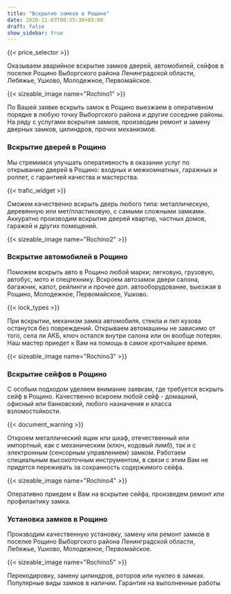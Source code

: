 ```yaml
---
title: "Вскрытие замков в Рощино"
date: 2020-11-03T00:55:30+03:00
draft: false
show_sidebar: true
---
```

{{< price_selector >}}

Оказываем аварийное вскрытие замков дверей, автомобилей, сейфов в поселке Рощино Выборгского района Ленинградской области, Лебяжье, Ушково, Молодежное, Первомайское. 

{{< sizeable_image name="Rochino1" >}} 

По Вашей заявке вскрыть замок в Рощино выезжаем в оперативном порядке в любую точку Выборгского района  и другие соседние районы.  На ряду с услугами вскрытия замков, производим ремонт и замену дверных замков, цилиндров, прочих механизмов.

### Вскрытие дверей в Рощино

Мы стремимся улучшать оперативность в оказании услуг по открыванию дверей в Рощино: входных и межкомнатных, гаражных и роллет, с гарантией качества и мастерства. 

{{< trafic_widget >}}

Сможем качественно вскрыть дверь любого типа: металлическую, деревянную или мет/пластиковую, с самыми сложными замками. Аккуратно производим вскрытие дверей квартир, частных домов, гаражей и других помещений.

{{< sizeable_image name="Rochino2" >}} 

### Вскрытие автомобилей в Рощино

Поможем вскрыть авто в Рощино любой марки; легковую, грузовую, автобус, мото и спецтехнику. Вскроем автозамок двери салона, багажник, капот, рейлинги и прочее доп. автооборудование, выезжая в Рощино, Молодежное, Первомайское, Ушково. 

{{< lock_types >}}

При вскрытии, механизм замка автомобиля, стекла и лкп кузова останутся без повреждений. Открываем автомашины не зависимо от того, села ли АКБ, ключ остался внутри салона или он вообще потерян. Наш мастер приедет к Вам на помощь в самое кротчайшее время.

{{< sizeable_image name="Rochino3" >}} 

### Вскрытие сейфов в Рощино

С особым подходом уделяем внимание заявкам, где требуется вскрыть сейф в Рощино. Качественно вскроем любой сейф - домашний, офисный или банковский, любого назначения и класса взломостойкости. 

{{< document_warning >}}

Откроем металлический ящик или шкаф, отечественный или импортный, как с механическим (ключ, кодовый лимб), так и с электронным (сенсорным управлением) замком. Работаем специальным высокоточным инструментом, в связи с этим Вам не придется переживать за сохранность содержимого сейфа. 

{{< sizeable_image name="Rochino4" >}} 

Оперативно приедем к Вам на вскрытие сейфа, произведем ремонт или профилактику замка.

### Установка замков в Рощино

Производим качественную установку, замену или ремонт замков в поселке Рощино Выборгского района Ленинградской области, Лебяжье, Ушково, Молодежное, Первомайское. 

{{< sizeable_image name="Rochino5" >}} 

Перекодировку, замену цилиндров, роторов или нуклео в замках. Популярные виды замков в наличии. Гарантия на выполненные работы
